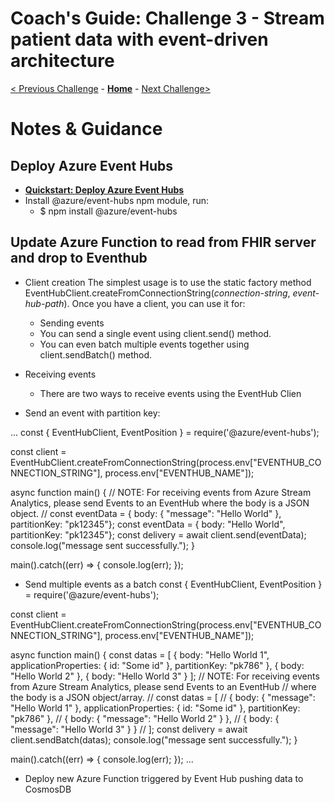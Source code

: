 # Coach's Guide: Challenge 3 - Stream patient data with event-driven architecture

[< Previous Challenge](./Solution02.md) - **[Home](./readme.md)** - [Next Challenge>](./Solution04.md)

# Notes & Guidance

## Deploy Azure Event Hubs
- **[Quickstart: Deploy Azure Event Hubs](https://github.com/Azure/azure-quickstart-templates/tree/master/201-event-hubs-create-event-hub-and-consumer-group/)**
- Install @azure/event-hubs npm module, run:
    - $ npm install @azure/event-hubs


## Update Azure Function to read from FHIR server and drop to Eventhub
- Client creation
The simplest usage is to use the static factory method EventHubClient.createFromConnectionString(_connection-string_, _event-hub-path_). Once you have a client, you can use it for:
    - Sending events
    - You can send a single event using client.send() method.
    - You can even batch multiple events together using client.sendBatch() method.

- Receiving events
    - There are two ways to receive events using the EventHub Clien

- Send an event with partition key:

...
const { EventHubClient, EventPosition } = require('@azure/event-hubs');

const client = EventHubClient.createFromConnectionString(process.env["EVENTHUB_CONNECTION_STRING"], process.env["EVENTHUB_NAME"]);

async function main() {
  // NOTE: For receiving events from Azure Stream Analytics, please send Events to an EventHub where the body is a JSON object.
  // const eventData = { body: { "message": "Hello World" }, partitionKey: "pk12345"};
  const eventData = { body: "Hello World", partitionKey: "pk12345"};
  const delivery = await client.send(eventData);
  console.log("message sent successfully.");
}

main().catch((err) => {
  console.log(err);
});

- Send multiple events as a batch
const { EventHubClient, EventPosition } = require('@azure/event-hubs');

const client = EventHubClient.createFromConnectionString(process.env["EVENTHUB_CONNECTION_STRING"], process.env["EVENTHUB_NAME"]);

async function main() {
  const datas = [
    { body: "Hello World 1", applicationProperties: { id: "Some id" }, partitionKey: "pk786" },
    { body: "Hello World 2" },
    { body: "Hello World 3" }
  ];
  // NOTE: For receiving events from Azure Stream Analytics, please send Events to an EventHub
  // where the body is a JSON object/array.
  // const datas = [
  //   { body: { "message": "Hello World 1" }, applicationProperties: { id: "Some id" }, partitionKey: "pk786" },
  //   { body: { "message": "Hello World 2" } },
  //   { body: { "message": "Hello World 3" } }
  // ];
  const delivery = await client.sendBatch(datas);
  console.log("message sent successfully.");
}

main().catch((err) => {
  console.log(err);
});
...

- Deploy new Azure Function triggered by Event Hub pushing data to CosmosDB
